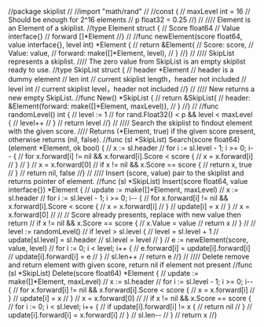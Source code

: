//package skiplist
//
//import "math/rand"
//
//const (
//	maxLevel int     = 16	// Should be enough for 2^16 elements
//	p        float32 = 0.25
//)
//
//// Element is an Element of a skiplist.
//type Element struct {
//	Score   float64
//	Value   interface{}
//	forward []*Element
//}
//
//func newElement(score float64, value interface{}, level int) *Element {
//	return &Element{
//		Score:   score,
//		Value:   value,
//		forward: make([]*Element, level),
//	}
//}
//
//// SkipList represents a skiplist.
//// The zero value from SkipList is an empty skiplist ready to use.
//type SkipList struct {
//	header *Element // header is a dummy element
//	len    int      // current skiplist length，header not included
//	level  int      // current skiplist level，header not included
//}
//
//// New returns a new empty SkipList.
//func New() *SkipList {
//	return &SkipList{
//		header: &Element{forward: make([]*Element, maxLevel)},
//	}
//}
//
//func randomLevel() int {
//	level := 1
//	for rand.Float32() < p && level < maxLevel {
//		level++
//	}
//	return level
//}
//
//// Search the skiplist to findout element with the given score.
//// Returns (*Element, true) if the given score present, otherwise returns (nil, false).
//func (sl *SkipList) Search(score float64) (element *Element, ok bool) {
//	x := sl.header
//	for i := sl.level - 1; i >= 0; i-- {
//		for x.forward[i] != nil && x.forward[i].Score < score {
//			x = x.forward[i]
//		}
//	}
//	x = x.forward[0]
//	if x != nil && x.Score == score {
//		return x, true
//	}
//	return nil, false
//}
//
//// Insert (score, value) pair to the skiplist and returns pointer of element.
//func (sl *SkipList) Insert(score float64, value interface{}) *Element {
//	update := make([]*Element, maxLevel)
//	x := sl.header
//	for i := sl.level - 1; i >= 0; i-- {
//		for x.forward[i] != nil && x.forward[i].Score < score {
//			x = x.forward[i]
//		}
//		update[i] = x
//	}
//	x = x.forward[0]
//
//	// Score already presents, replace with new value then return
//	if x != nil && x.Score == score {
//		x.Value = value
//		return x
//	}
//
//	level := randomLevel()
//	if level > sl.level {
//		level = sl.level + 1
//		update[sl.level] = sl.header
//		sl.level = level
//	}
//	e := newElement(score, value, level)
//	for i := 0; i < level; i++ {
//		e.forward[i] = update[i].forward[i]
//		update[i].forward[i] = e
//	}
//	sl.len++
//	return e
//}
//
//// Delete remove and return element with given score, return nil if element not present
//func (sl *SkipList) Delete(score float64) *Element {
//	update := make([]*Element, maxLevel)
//	x := sl.header
//	for i := sl.level - 1; i >= 0; i-- {
//		for x.forward[i] != nil && x.forward[i].Score < score {
//			x = x.forward[i]
//		}
//		update[i] = x
//	}
//	x = x.forward[0]
//
//	if x != nil && x.Score == score {
//		for i := 0; i < sl.level; i++ {
//			if update[i].forward[i] != x {
//				return nil
//			}
//			update[i].forward[i] = x.forward[i]
//		}
//		sl.len--
//	}
//	return x
//}
